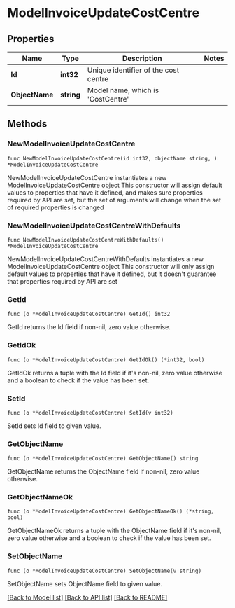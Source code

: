 # ModelInvoiceUpdateCostCentre

## Properties

Name | Type | Description | Notes
------------ | ------------- | ------------- | -------------
**Id** | **int32** | Unique identifier of the cost centre | 
**ObjectName** | **string** | Model name, which is &#39;CostCentre&#39; | 

## Methods

### NewModelInvoiceUpdateCostCentre

`func NewModelInvoiceUpdateCostCentre(id int32, objectName string, ) *ModelInvoiceUpdateCostCentre`

NewModelInvoiceUpdateCostCentre instantiates a new ModelInvoiceUpdateCostCentre object
This constructor will assign default values to properties that have it defined,
and makes sure properties required by API are set, but the set of arguments
will change when the set of required properties is changed

### NewModelInvoiceUpdateCostCentreWithDefaults

`func NewModelInvoiceUpdateCostCentreWithDefaults() *ModelInvoiceUpdateCostCentre`

NewModelInvoiceUpdateCostCentreWithDefaults instantiates a new ModelInvoiceUpdateCostCentre object
This constructor will only assign default values to properties that have it defined,
but it doesn't guarantee that properties required by API are set

### GetId

`func (o *ModelInvoiceUpdateCostCentre) GetId() int32`

GetId returns the Id field if non-nil, zero value otherwise.

### GetIdOk

`func (o *ModelInvoiceUpdateCostCentre) GetIdOk() (*int32, bool)`

GetIdOk returns a tuple with the Id field if it's non-nil, zero value otherwise
and a boolean to check if the value has been set.

### SetId

`func (o *ModelInvoiceUpdateCostCentre) SetId(v int32)`

SetId sets Id field to given value.


### GetObjectName

`func (o *ModelInvoiceUpdateCostCentre) GetObjectName() string`

GetObjectName returns the ObjectName field if non-nil, zero value otherwise.

### GetObjectNameOk

`func (o *ModelInvoiceUpdateCostCentre) GetObjectNameOk() (*string, bool)`

GetObjectNameOk returns a tuple with the ObjectName field if it's non-nil, zero value otherwise
and a boolean to check if the value has been set.

### SetObjectName

`func (o *ModelInvoiceUpdateCostCentre) SetObjectName(v string)`

SetObjectName sets ObjectName field to given value.



[[Back to Model list]](../README.md#documentation-for-models) [[Back to API list]](../README.md#documentation-for-api-endpoints) [[Back to README]](../README.md)


